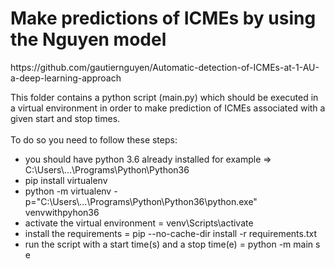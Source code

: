 <h1>Make predictions of ICMEs by using the Nguyen model</h1>
<a>https://github.com/gautiernguyen/Automatic-detection-of-ICMEs-at-1-AU-a-deep-learning-approach</a>
<p>This folder contains a python script (main.py) which should be executed in 
a virtual environment in order to make prediction of ICMEs associated with a given start and stop times.
<br>
<br>
To do so you need to follow these steps:</p>
<ul>
    <li>you should have python 3.6 already installed for example => C:\Users\...\Programs\Python\Python36</li>
    <li>pip install virtualenv</li>
    <li>python -m virtualenv -p="C:\Users\...\Programs\Python\Python36\python.exe" venvwithpyhon36
    </li>
    <li>activate the virtual environment = venv\Scripts\activate</li>
    <li>install the requirements = pip --no-cache-dir install -r requirements.txt</li>
    <li>run the script with a start time(s) and a stop time(e) = python -m main s e</li>
</ul>
 
